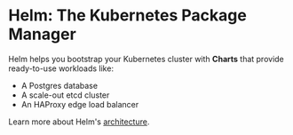 # Helm: The Kubernetes Package Manager

Helm helps you bootstrap your Kubernetes cluster with **Charts** that provide ready-to-use workloads like:

- A Postgres database
- A scale-out etcd cluster
- An HAProxy edge load balancer

Learn more about Helm's [architecture](architecture.md).
